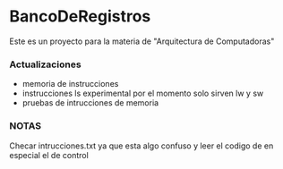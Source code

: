 # BancoDeRegistros
Este es un proyecto para la materia de "Arquitectura de Computadoras"

### Actualizaciones
- memoria de instrucciones
- instrucciones ls experimental por el momento solo sirven  lw y sw
- pruebas de intrucciones de memoria

### NOTAS
Checar intrucciones.txt ya que esta algo confuso y leer el codigo de en especial el de control

    
